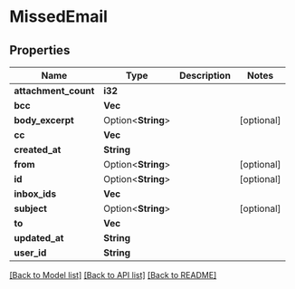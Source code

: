 # MissedEmail

## Properties

Name | Type | Description | Notes
------------ | ------------- | ------------- | -------------
**attachment_count** | **i32** |  | 
**bcc** | **Vec<String>** |  | 
**body_excerpt** | Option<**String**> |  | [optional]
**cc** | **Vec<String>** |  | 
**created_at** | **String** |  | 
**from** | Option<**String**> |  | [optional]
**id** | Option<**String**> |  | [optional]
**inbox_ids** | **Vec<String>** |  | 
**subject** | Option<**String**> |  | [optional]
**to** | **Vec<String>** |  | 
**updated_at** | **String** |  | 
**user_id** | **String** |  | 

[[Back to Model list]](../README#documentation-for-models) [[Back to API list]](../README#documentation-for-api-endpoints) [[Back to README]](../README)



